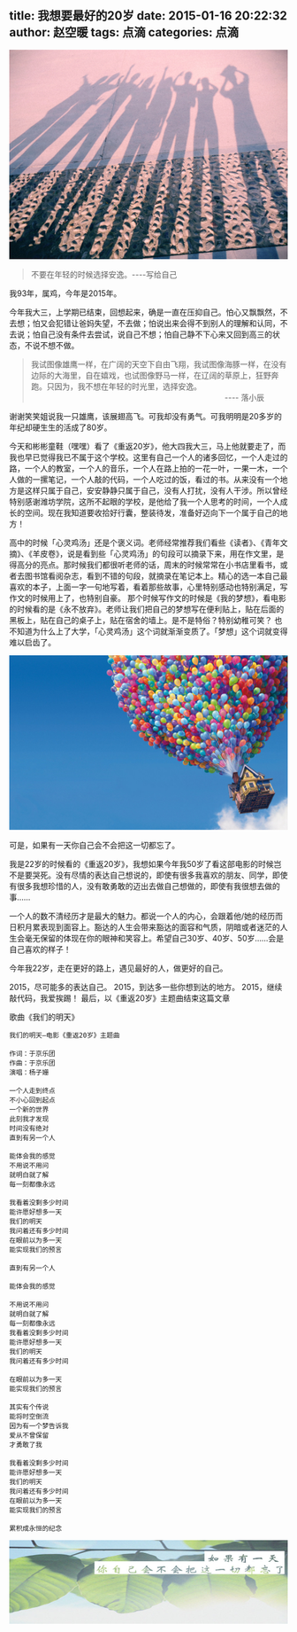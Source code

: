 title: 我想要最好的20岁
date: 2015-01-16 20:22:32
author: 赵空暖
tags: 点滴
categories: 点滴
---
![55555](/image/55555.jpg)

> 不要在年轻的时候选择安逸。----写给自己

我93年，属鸡，今年是2015年。

今年我大三，上学期已结束，回想起来，确是一直在压抑自己。怕心又飘飘然，不去想；怕又会犯错让爸妈失望，不去做；怕说出来会得不到别人的理解和认同，不去说；怕自己没有条件去尝试，说自己不想；怕自己静不下心来又回到高三的状态，不说不想不做。

> 我试图像雄鹰一样，在广阔的天空下自由飞翔，我试图像海豚一样，在没有边际的大海里，自在嬉戏，也试图像野马一样，在辽阔的草原上，狂野奔跑。只因为，我不想在年轻的时光里，选择安逸。
>　　　　　　　　　　　　　　　　　　　　　　　　　---- 落小辰

谢谢笑笑姐说我一只雄鹰，该展翅高飞。可我却没有勇气。可我明明是20多岁的年纪却硬生生的活成了80岁。

今天和彬彬童鞋（嘿嘿）看了《重返20岁》，他大四我大三，马上他就要走了，而我也早已觉得我已不属于这个学校。这里有自己一个人的诸多回忆，一个人走过的路，一个人的教室，一个人的音乐，一个人在路上拍的一花一叶，一果一木，一个人做的一摞笔记，一个人敲的代码，一个人吃过的饭，看过的书。从来没有一个地方是这样只属于自己，安安静静只属于自己，没有人打扰，没有人干涉。所以曾经特别感谢潍坊学院，这所不起眼的学校，是他给了我一个人思考的时间，一个人成长的空间。现在我知道要收拾好行囊，整装待发，准备好迈向下一个属于自己的地方！

高中的时候「心灵鸡汤」还是个褒义词。老师经常推荐我们看些《读者》、《青年文摘》、《羊皮卷》，说是看到些「心灵鸡汤」的句段可以摘录下来，用在作文里，是得高分的亮点。那时候我们都很听老师的话，周末的时候常常在小书店里看书，或者去图书馆看阅杂志，看到不错的句段，就摘录在笔记本上。精心的选一本自己最喜欢的本子，上面一字一句地写着，看着那些故事，心里特别感动也特别满足，写作文的时候用上了，也特别自豪。
那个时候写作文的时候是《我的梦想》，看电影的时候看的是《永不放弃》。老师让我们把自己的梦想写在便利贴上，贴在后面的黑板上，贴在自己的桌子上，贴在宿舍的墙上。是不是特俗？特别幼稚可笑？
也不知道为什么上了大学，「心灵鸡汤」这个词就渐渐变质了。「梦想」这个词就变得难以启齿了。

![22222](/image/22222.jpg)

可是，如果有一天你自己会不会把这一切都忘了。

我是22岁的时候看的《重返20岁》，我想如果今年我50岁了看这部电影的时候岂不是要哭死。没有尽情的表达自己想说的，即使有很多我喜欢的朋友、同学，即使有很多我想珍惜的人，没有敢勇敢的迈出去做自己想做的，即使有我很想去做的事……

一个人的数不清经历才是最大的魅力。都说一个人的内心，会跟着他/她的经历而日积月累表现到面容上。豁达的人生会带来豁达的面容和气质，阴暗或者迷茫的人生会毫无保留的体现在你的眼神和笑容上。希望自己30岁、40岁、50岁……会是自己喜欢的样子！

今年我22岁，走在更好的路上，遇见最好的人，做更好的自己。

2015，尽可能多的表达自己。
2015，到达多一些你想到达的地方。
2015，继续敲代码，我爱挨踢！
最后，以《重返20岁》主题曲结束这篇文章

歌曲《我们的明天》

```
我们的明天—电影《重返20岁》主题曲
 
作词：于京乐团
作曲：于京乐团
演唱：杨子姗
 
一个人走到终点
不小心回到起点
一个新的世界
此刻我才发现
时间没有绝对
直到有另一个人
 
能体会我的感觉
不用说不用问
就明白就了解
每一刻都像永远
 
我看着没剩多少时间
能许愿好想多一天
我们的明天
我问着还有多少时间
在眼前以为多一天
能实现我们的预言
 
直到有另一个人
 
能体会我的感觉
 
不用说不用问
就明白就了解
每一刻都像永远
我看着没剩多少时间
能许愿好想多一天
我们的明天
我问着还有多少时间
 
在眼前以为多一天
能实现我们的预言
 
其实有个传说
能将时空倒流
因为有一个梦告诉我
爱从不曾保留
才勇敢了我
 
我看着没剩多少时间
能许愿好想多一天
我们的明天
我问着还有多少时间
在眼前以为多一天
能实现我们的预言
 
累积成永恒的纪念
```

![ifforget](/image/ifforget.jpg)